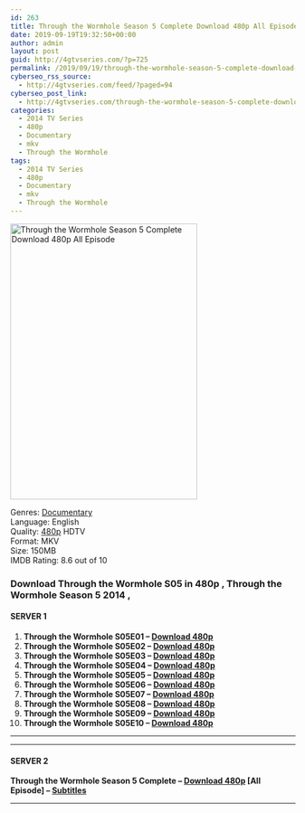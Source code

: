 ```yaml
---
id: 263
title: Through the Wormhole Season 5 Complete Download 480p All Episode
date: 2019-09-19T19:32:50+00:00
author: admin
layout: post
guid: http://4gtvseries.com/?p=725
permalink: /2019/09/19/through-the-wormhole-season-5-complete-download-480p-all-episode-2/
cyberseo_rss_source:
  - http://4gtvseries.com/feed/?paged=94
cyberseo_post_link:
  - http://4gtvseries.com/through-the-wormhole-season-5-complete-download-480p-all-episode/
categories:
  - 2014 TV Series
  - 480p
  - Documentary
  - mkv
  - Through the Wormhole
tags:
  - 2014 TV Series
  - 480p
  - Documentary
  - mkv
  - Through the Wormhole
---
```

<img loading="lazy" class="aligncenter" src="https://3.bp.blogspot.com/-ecB6-ruoCyk/XYPXrlvfF2I/AAAAAAAAACI/lH-Ual5Zj6Ue_hpEvft8bk2rSaOnk-OhwCK4BGAYYCw/s1600/Through%2Bthe%2BWormhole%2BSeason%2B5.jpg" alt="Through the Wormhole Season 5 Complete Download 480p All Episode" width="330" height="488" />

Genres:&nbsp;<a href="http://4gtvseries.com/tag/documentary/" data-wpel-link="internal">Documentary</a>  
Language: English  
Quality:&nbsp;<a href="http://4gtvseries.com/tag/480p/" data-wpel-link="internal">480p</a>&nbsp;HDTV  
Format: MKV  
Size: 150MB  
IMDB Rating: 8.6 out of 10

### **Download Through the Wormhole S05 in 480p , Through the Wormhole Season 5 2014 ,**

#### <span><strong>SERVER 1</strong></span>

  1. **Through the Wormhole S05E01 – <a href="http://slink.dl480p.xyz/vx0o" data-wpel-link="external" target="_blank" rel="nofollow external noopener noreferrer" class="wpel-icon-left"><i class="wpel-icon fa fa-download" aria-hidden="true"></i>Download 480p</a>**
  2. **Through the Wormhole S05E02 – <a href="http://slink.dl480p.xyz/dCFJ6i1k" data-wpel-link="external" target="_blank" rel="nofollow external noopener noreferrer" class="wpel-icon-left"><i class="wpel-icon fa fa-download" aria-hidden="true"></i>Download 480p</a>**
  3. **Through the Wormhole S05E03 – <a href="http://slink.dl480p.xyz/qBaW5" data-wpel-link="external" target="_blank" rel="nofollow external noopener noreferrer" class="wpel-icon-left"><i class="wpel-icon fa fa-download" aria-hidden="true"></i>Download 480p</a>**
  4. **Through the Wormhole S05E04 – <a href="http://slink.dl480p.xyz/adpL" data-wpel-link="external" target="_blank" rel="nofollow external noopener noreferrer" class="wpel-icon-left"><i class="wpel-icon fa fa-download" aria-hidden="true"></i>Download 480p</a>**
  5. **Through the Wormhole S05E05 – <a href="http://slink.dl480p.xyz/CdWZXG" data-wpel-link="external" target="_blank" rel="nofollow external noopener noreferrer" class="wpel-icon-left"><i class="wpel-icon fa fa-download" aria-hidden="true"></i>Download 480p</a>**
  6. **Through the Wormhole S05E06 – <a href="http://slink.dl480p.xyz/J9Poze" data-wpel-link="external" target="_blank" rel="nofollow external noopener noreferrer" class="wpel-icon-left"><i class="wpel-icon fa fa-download" aria-hidden="true"></i>Download 480p</a>**
  7. **Through the Wormhole S05E07 – <a href="http://slink.dl480p.xyz/ijBm" data-wpel-link="external" target="_blank" rel="nofollow external noopener noreferrer" class="wpel-icon-left"><i class="wpel-icon fa fa-download" aria-hidden="true"></i>Download 480p</a>**
  8. **Through the Wormhole S05E08 – <a href="http://slink.dl480p.xyz/Y0RTwwzs" data-wpel-link="external" target="_blank" rel="nofollow external noopener noreferrer" class="wpel-icon-left"><i class="wpel-icon fa fa-download" aria-hidden="true"></i>Download 480p</a>**
  9. **Through the Wormhole S05E09 – <a href="http://slink.dl480p.xyz/4Blb" data-wpel-link="external" target="_blank" rel="nofollow external noopener noreferrer" class="wpel-icon-left"><i class="wpel-icon fa fa-download" aria-hidden="true"></i>Download 480p</a>**
 10. **Through the Wormhole S05E10 – <a href="http://slink.dl480p.xyz/nPTRe" data-wpel-link="external" target="_blank" rel="nofollow external noopener noreferrer" class="wpel-icon-left"><i class="wpel-icon fa fa-download" aria-hidden="true"></i>Download 480p</a>**

* * *

* * *

#### <span><strong>SERVER 2</strong></span>

**Through the Wormhole Season 5 Complete – <a href="http://dl480p.xyz/502/" data-wpel-link="external" target="_blank" rel="nofollow external noopener noreferrer" class="wpel-icon-left"><i class="wpel-icon fa fa-download" aria-hidden="true"></i>Download 480p</a> [All Episode] – <a href="https://subscene.com/subtitles/through-the-wormhole-fifth-season" data-wpel-link="external" target="_blank" rel="nofollow external noopener noreferrer" class="wpel-icon-left"><i class="wpel-icon fa fa-download" aria-hidden="true"></i>Subtitles</a>**

* * *

<div align="center">
</div>